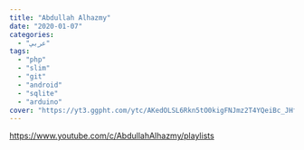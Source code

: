 ```yaml
---
title: "Abdullah Alhazmy"
date: "2020-01-07"
categories:
  - "عربي"
tags:
  - "php"
  - "slim"
  - "git"
  - "android"
  - "sqlite"
  - "arduino"
cover: "https://yt3.ggpht.com/ytc/AKedOLSL6Rkn5tO0kigFNJmz2T4YQeiBc_JHfkPCmDBaiOI=s88-c-k-c0x00ffffff-no-rj"
---
```


https://www.youtube.com/c/AbdullahAlhazmy/playlists
